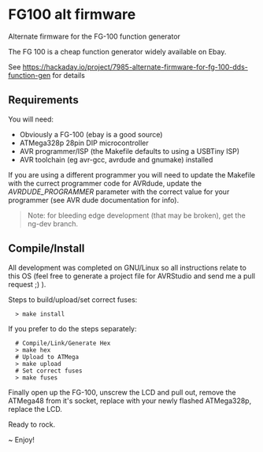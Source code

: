 # FG100 alt firmware
Alternate firmware for the FG-100 function generator

The FG 100 is a cheap function generator widely available on Ebay. 

See https://hackaday.io/project/7985-alternate-firmware-for-fg-100-dds-function-gen for details

## Requirements

You will need:

* Obviously a FG-100 (ebay is a good source)
* ATMega328p 28pin DIP microcontroller 
* AVR programmer/ISP (the Makefile defaults to using a USBTiny ISP)
* AVR toolchain (eg avr-gcc, avrdude and gnumake) installed
 
If you are using a different programmer you will need to update the Makefile with the currect programmer code
for AVRdude, update the *AVRDUDE_PROGRAMMER* parameter with the correct value for your programmer (see AVR dude
documentation for info).

> Note: for bleeding edge development (that may be broken), get the ng-dev branch.

## Compile/Install

All development was completed on GNU/Linux so all instructions relate to this OS (feel free to generate a
project file for AVRStudio and send me a pull request ;) ).

Steps to build/upload/set correct fuses:
````
  > make install
````

If you prefer to do the steps separately:
````
  # Compile/Link/Generate Hex
  > make hex
  # Upload to ATMega
  > make upload
  # Set correct fuses
  > make fuses
````

Finally open up the FG-100, unscrew the LCD and pull out, remove the ATMega48 from it's socket, replace with your newly flashed ATMega328p, replace the LCD.

Ready to rock.

~ Enjoy!
